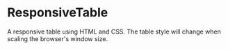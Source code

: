# ResponsiveTable
A responsive table using HTML and CSS. The table style will change when scaling the browser's window size.
